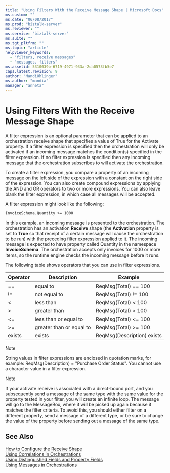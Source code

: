 ```yaml
---
title: "Using Filters With the Receive Message Shape | Microsoft Docs"
ms.custom: ""
ms.date: "06/08/2017"
ms.prod: "biztalk-server"
ms.reviewer: ""
ms.service: "biztalk-server"
ms.suite: ""
ms.tgt_pltfrm: ""
ms.topic: "article"
helpviewer_keywords: 
  - "filters, receive messages"
  - "messages, filters"
ms.assetid: 5310039b-6719-4971-933a-2da0573fb5e7
caps.latest.revision: 9
author: "MandiOhlinger"
ms.author: "mandia"
manager: "anneta"
---
```

# Using Filters With the Receive Message Shape
A filter expression is an optional parameter that can be applied to an orchestration receive shape that specifies a value of True for the Activate property. If a filter expression is specified then the orchestration will only be activated if an incoming message matches the condition(s) specified in the filter expression. If no filter expression is specified then any incoming message that the orchestration subscribes to will activate the orchestration.  
  
 To create a filter expression, you compare a property of an incoming message on the left side of the expression with a constant on the right side of the expression. You can also create compound expressions by applying the AND and OR operators to two or more expressions. You can also leave blank the filter expression, in which case all messages will be accepted.  
  
 A filter expression might look like the following:  
  
```  
InvoiceSchema.Quantity >= 1000  
```  
  
 In this example, an incoming message is presented to the orchestration. The orchestration has an activation **Receive** shape (the **Activation** property is set to **True** so that receipt of a certain message will cause the orchestration to be run) with the preceding filter expression applied to it. The incoming message is expected to have property called Quantity in the namespace **InvoiceSchema**. The orchestration accepts only invoices for 1000 or more items, so the runtime engine checks the incoming message before it runs.  
  
 The following table shows operators that you can use in filter expressions.  
  
|Operator|Description|Example|  
|--------------|-----------------|-------------|  
|==|equal to|ReqMsg(Total) == 100|  
|!=|not equal to|ReqMsg(Total) != 100|  
|<|less than|ReqMsg(Total) \< 100|  
|>|greater than|ReqMsg(Total) > 100|  
|<=|less than or equal to|ReqMsg(Total) \<= 100|  
|>=|greater than or equal to|ReqMsg(Total) >= 100|  
|exists|exists|ReqMsg(Description) exists|  
  
> [!NOTE]
>  String values in filter expressions are enclosed in quotation marks, for example: ReqMsg(Description) = "Purchase Order Status". You cannot use a character value in a filter expression.  
  
> [!NOTE]
>  If your activate receive is associated with a direct-bound port, and you subsequently send a message of the same type with the same value for the property tested in your filter, you will create an infinite loop. The message will go to the MessageBox, where it will be picked up again because it matches the filter criteria. To avoid this, you should either filter on a different property, send a message of a different type, or be sure to change the value of the property before sending out a message of the same type.  
  
## See Also  
 [How to Configure the Receive Shape](../core/how-to-configure-the-receive-shape.md)   
 [Using Correlations in Orchestrations](../core/using-correlations-in-orchestrations.md)   
 [Using Distinguished Fields and Property Fields](../core/using-distinguished-fields-and-property-fields.md)   
 [Using Messages in Orchestrations](../core/using-messages-in-orchestrations.md)